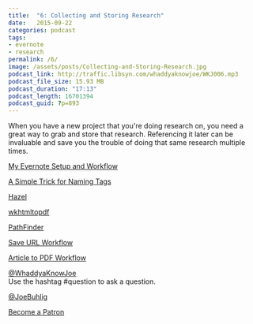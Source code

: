 ```yaml
---
title:  "6: Collecting and Storing Research"
date:   2015-09-22
categories: podcast
tags:
- evernote
- research
permalink: /6/
image: /assets/posts/Collecting-and-Storing-Research.jpg
podcast_link: http://traffic.libsyn.com/whaddyaknowjoe/WKJ006.mp3
podcast_file_size: 15.93 MB
podcast_duration: "17:13"
podcast_length: 16701394
podcast_guid: ?p=893
---
```


When you have a new project that you're doing research on, you need a great way to grab and store that research. Referencing it later can be invaluable and save you the trouble of doing that same research multiple times.

<!--more-->

[My Evernote Setup and Workflow][2]

[A Simple Trick for Naming Tags][3]

[Hazel][4]

[wkhtmltopdf][5]

[PathFinder][6]

[Save URL Workflow][7]

[Article to PDF Workflow][8]

[@WhaddyaKnowJoe][9]  
Use the hashtag #question to ask a question.

[@JoeBuhlig][10]

[Become a Patron][11]

[1]: http://joebuhlig.com/wp-content/uploads/2015/09/Collecting-and-Storing-Research.png
[2]: http://joebuhlig.com/evernote-setup-workflow/
[3]: http://joebuhlig.com/simple-trick-naming-tags/
[4]: http://www.noodlesoft.com/hazel.php
[5]: http://wkhtmltopdf.org/
[6]: http://www.cocoatech.com/pathfinder/
[7]: https://workflow.is/workflows/65a75670ff9542d7b0de56d0a30bd4dc
[8]: https://workflow.is/workflows/bfecb2d5d7ac405b8a173f8bf4fad48a
[9]: https://twitter.com/whaddyaknowjoe
[10]: https://twitter.com/JoeBuhlig
[11]: http://joebuhlig.com/patron/
[13]: http://traffic.libsyn.com/whaddyaknowjoe/WKJ006.mp3 "Play in new window"
[14]: http://traffic.libsyn.com/whaddyaknowjoe/WKJ006.mp3 "Download"
[15]: https://itunes.apple.com/us/podcast/whaddya-know-joe/id1035426948?mt=2&ls=1 "Subscribe on iTunes"
[16]: http://subscribeonandroid.com/joebuhlig.com/feed/podcast/ "Subscribe on Android"
